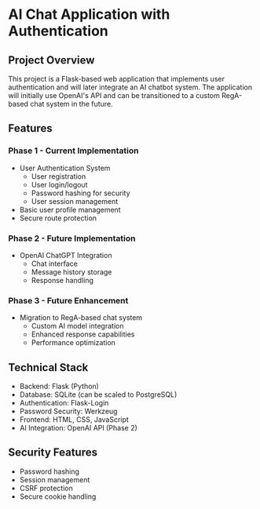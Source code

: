 # AI Chat Application with Authentication

## Project Overview
This project is a Flask-based web application that implements user authentication and will later integrate an AI chatbot system. The application will initially use OpenAI's API and can be transitioned to a custom RegA-based chat system in the future.

## Features

### Phase 1 - Current Implementation
- User Authentication System
  - User registration
  - User login/logout
  - Password hashing for security
  - User session management
- Basic user profile management
- Secure route protection

### Phase 2 - Future Implementation
- OpenAI ChatGPT Integration
  - Chat interface
  - Message history storage
  - Response handling

### Phase 3 - Future Enhancement
- Migration to RegA-based chat system
  - Custom AI model integration
  - Enhanced response capabilities
  - Performance optimization

## Technical Stack
- Backend: Flask (Python)
- Database: SQLite (can be scaled to PostgreSQL)
- Authentication: Flask-Login
- Password Security: Werkzeug
- Frontend: HTML, CSS, JavaScript
- AI Integration: OpenAI API (Phase 2)

## Security Features
- Password hashing
- Session management
- CSRF protection
- Secure cookie handling 